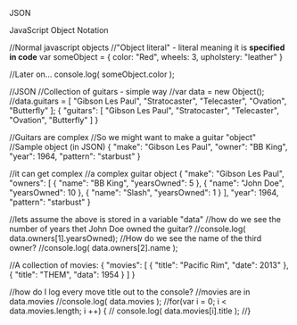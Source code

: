 JSON

JavaScript Object Notation

//Normal javascript objects
//"Object literal" - literal meaning it is **specified in code**
var someObject = {
  color: "Red",
  wheels: 3,
  upholstery: "leather"
}

//Later on...
console.log( someObject.color );

//JSON
//Collection of guitars - simple way
//var data = new Object();
//data.guitars = [ "Gibson Les Paul", "Stratocaster", "Telecaster", "Ovation", "Butterfly" ];
{
  "guitars": [ "Gibson Les Paul", "Stratocaster", "Telecaster", "Ovation", "Butterfly" ] 
}

//Guitars are complex
//So we might want to make a guitar "object"
//Sample object (in JSON)
{
  "make": "Gibson Les Paul",
  "owner": "BB King",
  "year": 1964,
  "pattern": "starbust"
}

//it can get complex
//a complex guitar object
{
  "make": "Gibson Les Paul",
  "owners": [ { "name": "BB King",  "yearsOwned": 5 }, 
              { "name": "John Doe", "yearsOwned": 10 },
              { "name": "Slash", "yearsOwned": 1 }
            ],
  "year": 1964,
  "pattern": "starbust"
}

//lets assume the above is stored in a variable "data"
//how do we see the number of years thet John Doe owned the guitar?
//console.log( data.owners[1].yearsOwned);
//How do we see the name of the third owner?
//console.log( data.owners[2].name );


//A collection of movies:
{
  "movies": [ 
    { "title": "Pacific Rim", "date": 2013" },
    { "title": "THEM", "data": 1954 }
  ]
}


//how do I log every move title out to the console?
//movies are in data.movies
//console.log( data.movies );
//for(var i = 0; i < data.movies.length; i ++) {
//  console.log( data.movies[i].title );
//}




